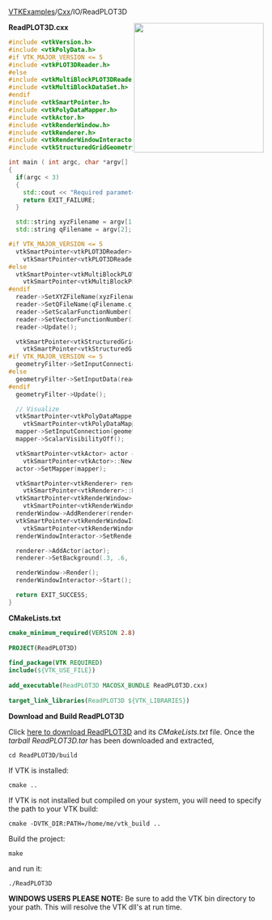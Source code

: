 [VTKExamples](Home)/[Cxx](Cxx)/IO/ReadPLOT3D

<img align="right" src="https://github.com/lorensen/VTKExamples/raw/master/Testing/Baseline/IO/TestReadPLOT3D.png" width="256" />

**ReadPLOT3D.cxx**
```c++
#include <vtkVersion.h>
#include <vtkPolyData.h>
#if VTK_MAJOR_VERSION <= 5
#include <vtkPLOT3DReader.h>
#else
#include <vtkMultiBlockPLOT3DReader.h>
#include <vtkMultiBlockDataSet.h>
#endif
#include <vtkSmartPointer.h>
#include <vtkPolyDataMapper.h>
#include <vtkActor.h>
#include <vtkRenderWindow.h>
#include <vtkRenderer.h>
#include <vtkRenderWindowInteractor.h>
#include <vtkStructuredGridGeometryFilter.h>

int main ( int argc, char *argv[] )
{
  if(argc < 3)
  {
    std::cout << "Required parameters: XYZFilename.bin QFileName.bin" << std::endl;
    return EXIT_FAILURE;
  }

  std::string xyzFilename = argv[1];
  std::string qFilename = argv[2];

#if VTK_MAJOR_VERSION <= 5
  vtkSmartPointer<vtkPLOT3DReader> reader =
    vtkSmartPointer<vtkPLOT3DReader>::New();
#else
  vtkSmartPointer<vtkMultiBlockPLOT3DReader> reader =
    vtkSmartPointer<vtkMultiBlockPLOT3DReader>::New();
#endif
  reader->SetXYZFileName(xyzFilename.c_str());
  reader->SetQFileName(qFilename.c_str());
  reader->SetScalarFunctionNumber(100);
  reader->SetVectorFunctionNumber(202);
  reader->Update();

  vtkSmartPointer<vtkStructuredGridGeometryFilter> geometryFilter =
    vtkSmartPointer<vtkStructuredGridGeometryFilter>::New();
#if VTK_MAJOR_VERSION <= 5
  geometryFilter->SetInputConnection(reader->GetOutputPort());
#else
  geometryFilter->SetInputData(reader->GetOutput()->GetBlock(0));
#endif
  geometryFilter->Update();

  // Visualize
  vtkSmartPointer<vtkPolyDataMapper> mapper =
    vtkSmartPointer<vtkPolyDataMapper>::New();
  mapper->SetInputConnection(geometryFilter->GetOutputPort());
  mapper->ScalarVisibilityOff();

  vtkSmartPointer<vtkActor> actor =
    vtkSmartPointer<vtkActor>::New();
  actor->SetMapper(mapper);

  vtkSmartPointer<vtkRenderer> renderer =
    vtkSmartPointer<vtkRenderer>::New();
  vtkSmartPointer<vtkRenderWindow> renderWindow =
    vtkSmartPointer<vtkRenderWindow>::New();
  renderWindow->AddRenderer(renderer);
  vtkSmartPointer<vtkRenderWindowInteractor> renderWindowInteractor =
    vtkSmartPointer<vtkRenderWindowInteractor>::New();
  renderWindowInteractor->SetRenderWindow(renderWindow);

  renderer->AddActor(actor);
  renderer->SetBackground(.3, .6, .3); // Background color green

  renderWindow->Render();
  renderWindowInteractor->Start();

  return EXIT_SUCCESS;
}
```
**CMakeLists.txt**
```cmake
cmake_minimum_required(VERSION 2.8)
 
PROJECT(ReadPLOT3D)
 
find_package(VTK REQUIRED)
include(${VTK_USE_FILE})
 
add_executable(ReadPLOT3D MACOSX_BUNDLE ReadPLOT3D.cxx)
 
target_link_libraries(ReadPLOT3D ${VTK_LIBRARIES})
```

**Download and Build ReadPLOT3D**

Click [here to download ReadPLOT3D](https://github.com/lorensen/VTKWikiExamplesTarballs/raw/master/ReadPLOT3D.tar) and its *CMakeLists.txt* file.
Once the *tarball ReadPLOT3D.tar* has been downloaded and extracted,
```
cd ReadPLOT3D/build 
```
If VTK is installed:
```
cmake ..
```
If VTK is not installed but compiled on your system, you will need to specify the path to your VTK build:
```
cmake -DVTK_DIR:PATH=/home/me/vtk_build ..
```
Build the project:
```
make
```
and run it:
```
./ReadPLOT3D
```
**WINDOWS USERS PLEASE NOTE:** Be sure to add the VTK bin directory to your path. This will resolve the VTK dll's at run time.

